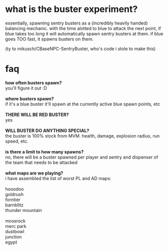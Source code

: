 # what is the buster experiment?
essentially, spawning sentry busters as a (incredibly heavily handed) balancing mechanic. with the time alotted to blue to attack the next point, if blue takes too long it will automatically spawn sentry busters at them. if blue goes TOO fast, it spawns busters on them.

(ty to mikusch/CBaseNPC-SentryBuster, who's code i stole to make this)
# faq

**how often busters spawn?**
<br>
you'll figure it out :D
<br><br>
**where busters spawn?**
<br>
if it's a blue buster it'll spawn at the currently active blue spawn points, etc
<br><br>
**THERE WILL BE RED BUSTER?**
<br>
yes
<br><br>
**WILL BUSTER DO ANYTHING SPECIAL?**
<br>
the buster is 100% stock from MVM. health, damage, explosion radius, run speed, etc. 
<br><br>
**is there a limit to how many spawns?**
<br>
no, there will be a buster spawned per player and sentry and dispenser of the team that needs to be attacked
<br><br>
**what maps are we playing?**
<br>
i have assembled the list of worst PL and AD maps:
<br><br>
hooodoo<br>
goldrush<br>
forntier<br>
barnblitz<br>
thunder mountain<br>
<br>
mossrock<br>
merc park<br>
dustbowl<br>
junction<br>
egypt<br>
